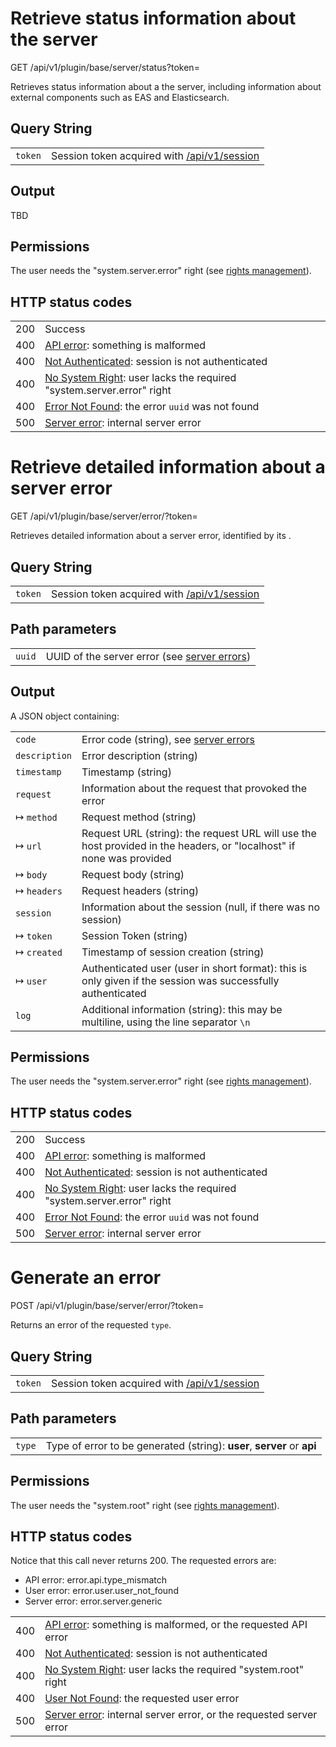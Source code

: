 # Retrieve status information about the server
GET /api/v1/plugin/base/server/status?token=<token>

Retrieves status information about a the server, including information about external components such as EAS and Elasticsearch.

## Query String

|   |   |
|---|---|
| `token` | Session token acquired with [/api/v1/session](/technical/api/session/session.md) |

## Output

TBD

## Permissions

The user needs the "system.server.error" right (see [rights management](/technical/rightsmanagement/rightsmanagement.md)).

## HTTP status codes

|   |   |
|---|---|
| 200 | Success |
| 400 | [API error](/technical/errors/errors.md#api_error): something is malformed |
| 400 | [Not Authenticated](/technical/errors/errors.md#not_authenticated): session is not authenticated |
| 400 | [No System Right](/technical/errors/errors.md#no_system_right): user lacks the required "system.server.error" right |
| 400 | [Error Not Found](/technical/errors/errors.md#error_not_found): the error `uuid` was not found |
| 500 | [Server error](/technical/errors/errors.md#server_error): internal server error |





# Retrieve detailed information about a server error
GET /api/v1/plugin/base/server/error/<uuid>?token=<token>

Retrieves detailed information about a server error, identified by its <uuid>.

## Query String

|   |   |
|---|---|
| `token` | Session token acquired with [/api/v1/session](/technical/api/session/session.md) |

## Path parameters

|   |   |
|---|---|
| `uuid` | UUID of the server error (see [server errors](/technical/errors/errors.md#server)) |

## Output

A JSON object containing:

|   |   |
|---|---|
| `code`            | Error code (string), see [server errors](/technical/errors/errors.md#server) |
| `description`     | Error description (string) |
| `timestamp`       | Timestamp (string) |
| `request`         | Information about the request that provoked the error |
| &#8614; `method`  | Request method (string) |
| &#8614; `url`     | Request URL (string): the request URL will use the host provided in the headers, or "localhost" if none was provided |
| &#8614; `body`    | Request body (string) |
| &#8614; `headers` | Request headers (string) |
| `session`         | Information about the session (null, if there was no session) |
| &#8614; `token`   | Session Token (string) |
| &#8614; `created` | Timestamp of session creation (string) |
| &#8614; `user`    | Authenticated user (user in short format): this is only given if the session was successfully authenticated |
| `log`             | Additional information (string): this may be multiline, using the line separator `\n` |

## Permissions

The user needs the "system.server.error" right (see [rights management](/technical/rightsmanagement/rightsmanagement.md)).

## HTTP status codes

|   |   |
|---|---|
| 200 | Success |
| 400 | [API error](/technical/errors/errors.md#api_error): something is malformed |
| 400 | [Not Authenticated](/technical/errors/errors.md#not_authenticated): session is not authenticated |
| 400 | [No System Right](/technical/errors/errors.md#no_system_right): user lacks the required "system.server.error" right |
| 400 | [Error Not Found](/technical/errors/errors.md#error_not_found): the error `uuid` was not found |
| 500 | [Server error](/technical/errors/errors.md#server_error): internal server error |





# Generate an error
POST /api/v1/plugin/base/server/error/<type>?token=<token>

Returns an error of the requested `type`.

## Query String

|   |   |
|---|---|
| `token` | Session token acquired with [/api/v1/session](/technical/api/session/session.md) |

## Path parameters

|   |   |
|---|---|
| `type` | Type of error to be generated (string): **user**, **server** or **api** |

## Permissions

The user needs the "system.root" right (see [rights management](/technical/rightsmanagement/rightsmanagement.md)).

## HTTP status codes

Notice that this call never returns 200. The requested errors are:

- API error: error.api.type_mismatch
- User error: error.user.user_not_found
- Server error: error.server.generic

|   |   |
|---|---|
| 400 | [API error](/technical/errors/errors.md#api_error): something is malformed, or the requested API error |
| 400 | [Not Authenticated](/technical/errors/errors.md#not_authenticated): session is not authenticated |
| 400 | [No System Right](/technical/errors/errors.md#no_system_right): user lacks the required "system.root" right |
| 400 | [User Not Found](/technical/errors/errors.md#user_not_found): the requested user error |
| 500 | [Server error](/technical/errors/errors.md#server_error): internal server error, or the requested server error |
